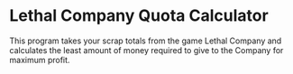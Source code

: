 # Lethal Company Quota Calculator
This program takes your scrap totals from the game Lethal Company and calculates the least amount of money required to give to the Company for maximum profit.
